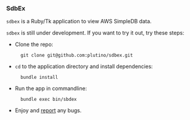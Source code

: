 ### SdbEx

`sdbex` is a Ruby/Tk application to view AWS SimpleDB data.

`sdbex` is still under development.  If you want to try it out, try these steps:

* Clone the repo: 

        git clone git@github.com:plutino/sdbex.git
        
* `cd` to the application directory and install dependencies:

        bundle install
        
* Run the app in commandline:

        bundle exec bin/sbdex
        
* Enjoy and [report](mailto:plutino@gmail.com) any bugs.
